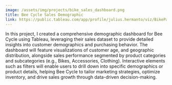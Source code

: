 ```yaml
---
image: /assets/img/projects/bike_sales_dashboard.png
title: Bee Cycle Sales Demographic
link: https://public.tableau.com/app/profile/julius.hermanto/viz/BikePartsSalesDemographic/Dashboard2
---
```


In this project, I created a comprehensive demographic dashboard for Bee Cycle using Tableau, leveraging their sales dataset to provide detailed insights into customer demographics and purchasing behavior. The dashboard will feature visualizations of customer age, and geographic distribution, alongside sales performance segmented by product categories and subcategories (e.g., Bikes, Accessories, Clothing). Interactive elements such as filters will enable users to drill down into specific demographics or product details, helping Bee Cycle to tailor marketing strategies, optimize inventory, and drive sales growth through data-driven decision-making.